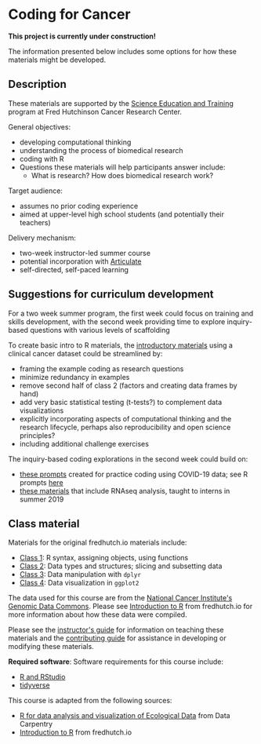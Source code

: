 # Coding for Cancer

**This project is currently under construction!**

The information presented below includes some options for how these materials might be developed.

## Description

These materials are supported by the [Science Education and Training](https://www.fredhutch.org/en/about/education-outreach.html)
program at Fred Hutchinson Cancer Research Center.

General objectives:
  - developing computational thinking
  - understanding the process of biomedical research
  - coding with R
- Questions these materials will help participants answer include:
  - What is research? How does biomedical research work?

Target audience:
- assumes no prior coding experience
- aimed at upper-level high school students (and potentially their teachers)

Delivery mechanism:
- two-week instructor-led summer course
- potential incorporation with [Articulate](http://articulate.com)
- self-directed, self-paced learning

## Suggestions for curriculum development

For a two week summer program,
the first week could focus on training and skills development,
with the second week providing time to explore inquiry-based questions with various levels of scaffolding

To create basic intro to R materials,
the [introductory materials](#class-material) using a clinical cancer dataset could be streamlined by:
- framing the example coding as research questions
- minimize redundancy in examples
- remove second half of class 2 (factors and creating data frames by hand)
- add very basic statistical testing (t-tests?) to complement data visualizations
- explicitly incorporating aspects of computational thinking and the research lifecycle, perhaps also reproducibility and open science principles?
- including additional challenge exercises

The inquiry-based coding explorations in the second week could build on:
- [these prompts](https://github.com/fredhutchio/practice-covid-19) created for practice coding using COVID-19 data; see R prompts [here](https://github.com/fredhutchio/practice-covid-19/blob/master/R/README.md)
- [these materials](https://github.com/FredHutch/bioDS-bootcamp) that include RNAseq analysis, taught to interns in summer 2019

## Class material

Materials for the original fredhutch.io materials include:

- [Class 1](class1.md): R syntax, assigning objects, using functions
- [Class 2](class2.md): Data types and structures; slicing and subsetting data
- [Class 3](class3.md): Data manipulation with `dplyr`
- [Class 4](class4.md): Data visualization in `ggplot2`

The data used for this course are from the [National Cancer Institute's Genomic Data Commons](https://gdc.cancer.gov).
Please see [Introduction to R](https://fredhutchio.github.io/r_intro)
from fredhutch.io for more information about how these data were compiled.

Please see the [instructor's guide](instructors.md)
for information on teaching these materials
and the [contributing guide](CONTRIBUTING.md)
for assistance in developing or modifying these materials.

**Required software**: Software requirements for this course include:
- [R and RStudio]()
- [tidyverse]()

This course is adapted from the following sources:
- [R for data analysis and visualization of Ecological Data](https://datacarpentry.org/R-ecology-lesson/) from Data Carpentry
- [Introduction to R](https://fredhutchio.github.io/r_intro) from fredhutch.io
